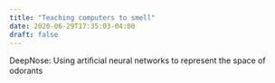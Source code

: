 ```yaml
---
title: "Teaching computers to smell"
date: 2020-06-29T17:35:03-04:00
draft: false
---
```

DeepNose: Using artiﬁcial neural networks to represent the space of odorants
